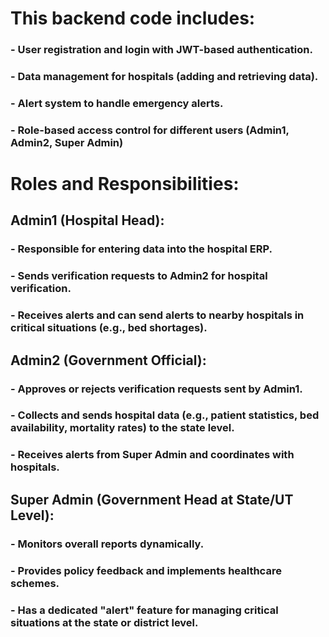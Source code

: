 # This backend code includes:

### - User registration and login with JWT-based authentication.
### - Data management for hospitals (adding and retrieving data).
### - Alert system to handle emergency alerts.
### - Role-based access control for different users (Admin1, Admin2, Super Admin)

# Roles and Responsibilities:

## Admin1 (Hospital Head):
### - Responsible for entering data into the hospital ERP.
### - Sends verification requests to Admin2 for hospital verification.
### - Receives alerts and can send alerts to nearby hospitals in critical situations (e.g., bed shortages).

## Admin2 (Government Official):
### - Approves or rejects verification requests sent by Admin1.
### - Collects and sends hospital data (e.g., patient statistics, bed availability, mortality rates) to the state level.
### - Receives alerts from Super Admin and coordinates with hospitals.

## Super Admin (Government Head at State/UT Level):
### - Monitors overall reports dynamically.
### - Provides policy feedback and implements healthcare schemes.
### - Has a dedicated "alert" feature for managing critical situations at the state or district level.
